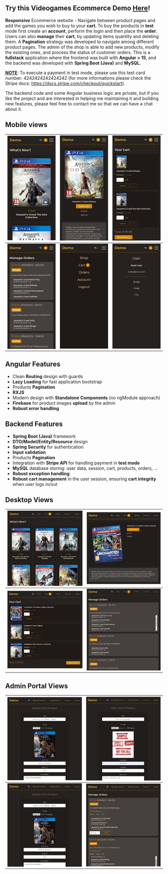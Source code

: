## Try this Videogames Ecommerce Demo [<ins>Here</ins>](https://ecommerce-demo.lullabydevhub.com/)!

**Responsive** Ecommerce website - Navigate between product pages and add the games you wish to buy to your **cart**. 
To buy the products in **test** mode first create an **account**, perform the login and then place the **order**.
Users can also **manage** their **cart**, by updating items quantity and deleting them.
A **Pagination** strategy was developed to navigate among different product pages.
The admin of the shop is able to add new products, modify the existing ones, and process the status of customer orders.
This is a **fullstack** application where the frontend was built with **Angular > 15**, and the backend was developed with **Spring Boot (Java)** and **MySQL**.

**<ins>NOTE</ins>**: To execute a payment in test mode, please use this test card number: 4242424242424242 (for more informations please check the Stripe docs: https://docs.stripe.com/checkout/quickstart).

The backend code and some Angular business logic are private, but if you like the project and are interested in helping me maintaining it and building new features, please feel free to contact me so that we can have a chat about it.

## Mobile views
| ![Products mobile view](assets/github/mobile-views/1.mobile-products.JPG?raw=true) | ![Product detail mobile view](assets/github/mobile-views/3.mobie-product-detail.JPG?raw=true) |![Cart mobile view](assets/github/mobile-views/4.mobile-cart.JPG?raw=true) |
| ------------- | ------------- |------------- |
| ![Orders mobile view](assets/github/mobile-views/5.mobile-orders.JPG?raw=true) | ![Menu mobile view](assets/github/mobile-views/2.mobile-menu.JPG?raw=true) | ![Account mobile view](assets/github/mobile-views/6.mobile-account.JPG?raw=true)

## Angular Features
- Clean **Routing** design with guards
- **Lazy Loading** for fast application bootstrap
- Products **Pagination**
- **RXJS**
- Modern design with **Standalone Components** (no ngModule approach)
- **Firebase** for product images **upload** by the admin
- **Robust error handling**

## Backend Features
- **Spring Boot (Java)** framework
- **DTO/Model/Entity/Resource** design
- **Spring Security** for authentication
- **Input validation**
- Products **Pagination**
- Integration with **Stripe API** for handling payment in **test mode**
- **MySQL** database storing: user data, session, cart, products, orders, ...
- **Robust exception handling**
- **Robust cart management** in the user session, ensuring **cart integrity** when user logs in/out

## Desktop Views
| ![Products desktop view](assets/github/desktop-views/1.desktop-products.JPG?raw=true) | ![Product detail desktop view](assets/github/desktop-views/2.desktop-product-detail.JPG?raw=true) |
| ------------- | ------------- |
| ![Cart desktop view](assets/github/desktop-views/3.desktop-cart.JPG?raw=true) | ![Orders desktop view](assets/github/desktop-views/4.desktop-orders.JPG?raw=true) |

## Admin Portal Views
| ![Products admin view](assets/github/admin-views/3.admin-update-product.JPG?raw=true) | ![Add new product admin view](assets/github/admin-views/2.admin-add-new-product.JPG?raw=true) |
| ------------- | ------------- |
| ![Edit product admin view](assets/github/admin-views/3.admin-update-product.JPG?raw=true) | ![Orders admin view](assets/github/admin-views/4.admin-update-orders.JPG?raw=true) |

